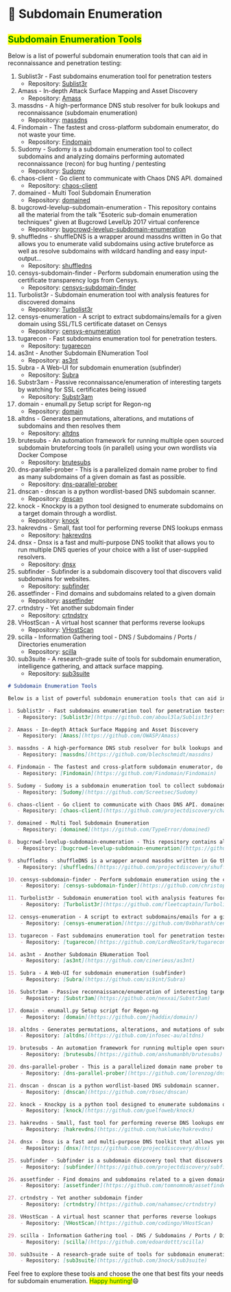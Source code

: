 # 🌆 Subdomain Enumeration

## <mark style="color:green;">Subdomain Enumeration Tools</mark>

Below is a list of powerful subdomain enumeration tools that can aid in reconnaissance and penetration testing:

1. Sublist3r - Fast subdomains enumeration tool for penetration testers
   * Repository: [Sublist3r](https://github.com/aboul3la/Sublist3r)
2. Amass - In-depth Attack Surface Mapping and Asset Discovery
   * Repository: [Amass](https://github.com/OWASP/Amass)
3. massdns - A high-performance DNS stub resolver for bulk lookups and reconnaissance (subdomain enumeration)
   * Repository: [massdns](https://github.com/blechschmidt/massdns)
4. Findomain - The fastest and cross-platform subdomain enumerator, do not waste your time.
   * Repository: [Findomain](https://github.com/Findomain/Findomain)
5. Sudomy - Sudomy is a subdomain enumeration tool to collect subdomains and analyzing domains performing automated reconnaissance (recon) for bug hunting / pentesting
   * Repository: [Sudomy](https://github.com/Screetsec/Sudomy)
6. chaos-client - Go client to communicate with Chaos DNS API. domained
   * Repository: [chaos-client](https://github.com/projectdiscovery/chaos-client)
7. domained - Multi Tool Subdomain Enumeration
   * Repository: [domained](https://github.com/TypeError/domained)
8. bugcrowd-levelup-subdomain-enumeration - This repository contains all the material from the talk "Esoteric sub-domain enumeration techniques" given at Bugcrowd LevelUp 2017 virtual conference
   * Repository: [bugcrowd-levelup-subdomain-enumeration](https://github.com/appsecco/bugcrowd-levelup-subdomain-enumeration)
9. shuffledns - shuffleDNS is a wrapper around massdns written in Go that allows you to enumerate valid subdomains using active bruteforce as well as resolve subdomains with wildcard handling and easy input-output…
   * Repository: [shuffledns](https://github.com/projectdiscovery/shuffledns)
10. censys-subdomain-finder - Perform subdomain enumeration using the certificate transparency logs from Censys.
    * Repository: [censys-subdomain-finder](https://github.com/christophetd/censys-subdomain-finder)
11. Turbolist3r - Subdomain enumeration tool with analysis features for discovered domains
    * Repository: [Turbolist3r](https://github.com/fleetcaptain/Turbolist3r)
12. censys-enumeration - A script to extract subdomains/emails for a given domain using SSL/TLS certificate dataset on Censys
    * Repository: [censys-enumeration](https://github.com/0xbharath/censys-enumeration)
13. tugarecon - Fast subdomains enumeration tool for penetration testers.
    * Repository: [tugarecon](https://github.com/LordNeoStark/tugarecon)
14. as3nt - Another Subdomain ENumeration Tool
    * Repository: [as3nt](https://github.com/cinerieus/as3nt)
15. Subra - A Web-UI for subdomain enumeration (subfinder)
    * Repository: [Subra](https://github.com/si9int/Subra)
16. Substr3am - Passive reconnaissance/enumeration of interesting targets by watching for SSL certificates being issued
    * Repository: [Substr3am](https://github.com/nexxai/Substr3am)
17. domain - enumall.py Setup script for Regon-ng
    * Repository: [domain](https://github.com/jhaddix/domain/)
18. altdns - Generates permutations, alterations, and mutations of subdomains and then resolves them
    * Repository: [altdns](https://github.com/infosec-au/altdns)
19. brutesubs - An automation framework for running multiple open sourced subdomain bruteforcing tools (in parallel) using your own wordlists via Docker Compose
    * Repository: [brutesubs](https://github.com/anshumanbh/brutesubs)
20. dns-parallel-prober - This is a parallelized domain name prober to find as many subdomains of a given domain as fast as possible.
    * Repository: [dns-parallel-prober](https://github.com/lorenzog/dns-parallel-prober)
21. dnscan - dnscan is a python wordlist-based DNS subdomain scanner.
    * Repository: [dnscan](https://github.com/rbsec/dnscan)
22. knock - Knockpy is a python tool designed to enumerate subdomains on a target domain through a wordlist.
    * Repository: [knock](https://github.com/guelfoweb/knock)
23. hakrevdns - Small, fast tool for performing reverse DNS lookups enmass
    * Repository: [hakrevdns](https://github.com/hakluke/hakrevdns)
24. dnsx - Dnsx is a fast and multi-purpose DNS toolkit that allows you to run multiple DNS queries of your choice with a list of user-supplied resolvers.
    * Repository: [dnsx](https://github.com/projectdiscovery/dnsx)
25. subfinder - Subfinder is a subdomain discovery tool that discovers valid subdomains for websites.
    * Repository: [subfinder](https://github.com/projectdiscovery/subfinder)
26. assetfinder - Find domains and subdomains related to a given domain
    * Repository: [assetfinder](https://github.com/tomnomnom/assetfinder)
27. crtndstry - Yet another subdomain finder
    * Repository: [crtndstry](https://github.com/nahamsec/crtndstry)
28. VHostScan - A virtual host scanner that performs reverse lookups
    * Repository: [VHostScan](https://github.com/codingo/VHostScan)
29. scilla - Information Gathering tool - DNS / Subdomains / Ports / Directories enumeration
    * Repository: [scilla](https://github.com/edoardottt/scilla)
30. sub3suite - A research-grade suite of tools for subdomain enumeration, intelligence gathering, and attack surface mapping.
    * Repository: [sub3suite](https://github.com/3nock/sub3suite)

```markdown
# Subdomain Enumeration Tools

Below is a list of powerful subdomain enumeration tools that can aid in reconnaissance and penetration testing:

1. Sublist3r - Fast subdomains enumeration tool for penetration testers
   - Repository: [Sublist3r](https://github.com/aboul3la/Sublist3r)

2. Amass - In-depth Attack Surface Mapping and Asset Discovery
   - Repository: [Amass](https://github.com/OWASP/Amass)

3. massdns - A high-performance DNS stub resolver for bulk lookups and reconnaissance (subdomain enumeration)
   - Repository: [massdns](https://github.com/blechschmidt/massdns)

4. Findomain - The fastest and cross-platform subdomain enumerator, do not waste your time.
   - Repository: [Findomain](https://github.com/Findomain/Findomain)

5. Sudomy - Sudomy is a subdomain enumeration tool to collect subdomains and analyzing domains performing automated reconnaissance (recon) for bug hunting / pentesting
   - Repository: [Sudomy](https://github.com/Screetsec/Sudomy)

6. chaos-client - Go client to communicate with Chaos DNS API. domained
   - Repository: [chaos-client](https://github.com/projectdiscovery/chaos-client)

7. domained - Multi Tool Subdomain Enumeration
   - Repository: [domained](https://github.com/TypeError/domained)

8. bugcrowd-levelup-subdomain-enumeration - This repository contains all the material from the talk "Esoteric sub-domain enumeration techniques" given at Bugcrowd LevelUp 2017 virtual conference
   - Repository: [bugcrowd-levelup-subdomain-enumeration](https://github.com/appsecco/bugcrowd-levelup-subdomain-enumeration)

9. shuffledns - shuffleDNS is a wrapper around massdns written in Go that allows you to enumerate valid subdomains using active bruteforce as well as resolve subdomains with wildcard handling and easy input-output…
   - Repository: [shuffledns](https://github.com/projectdiscovery/shuffledns)

10. censys-subdomain-finder - Perform subdomain enumeration using the certificate transparency logs from Censys.
    - Repository: [censys-subdomain-finder](https://github.com/christophetd/censys-subdomain-finder)

11. Turbolist3r - Subdomain enumeration tool with analysis features for discovered domains
    - Repository: [Turbolist3r](https://github.com/fleetcaptain/Turbolist3r)

12. censys-enumeration - A script to extract subdomains/emails for a given domain using SSL/TLS certificate dataset on Censys
    - Repository: [censys-enumeration](https://github.com/0xbharath/censys-enumeration)

13. tugarecon - Fast subdomains enumeration tool for penetration testers.
    - Repository: [tugarecon](https://github.com/LordNeoStark/tugarecon)

14. as3nt - Another Subdomain ENumeration Tool
    - Repository: [as3nt](https://github.com/cinerieus/as3nt)

15. Subra - A Web-UI for subdomain enumeration (subfinder)
    - Repository: [Subra](https://github.com/si9int/Subra)

16. Substr3am - Passive reconnaissance/enumeration of interesting targets by watching for SSL certificates being issued
    - Repository: [Substr3am](https://github.com/nexxai/Substr3am)

17. domain - enumall.py Setup script for Regon-ng
    - Repository: [domain](https://github.com/jhaddix/domain/)

18. altdns - Generates permutations, alterations, and mutations of subdomains and then resolves them
    - Repository: [altdns](https://github.com/infosec-au/altdns)

19. brutesubs - An automation framework for running multiple open sourced subdomain bruteforcing tools (in parallel) using your own wordlists via Docker Compose
    - Repository: [brutesubs](https://github.com/anshumanbh/brutesubs)

20. dns-parallel-prober - This is a parallelized domain name prober to find as many subdomains of a given domain as fast as possible.
    - Repository: [dns-parallel-prober](https://github.com/lorenzog/dns-parallel-prober)

21. dnscan - dnscan is a python wordlist-based DNS subdomain scanner.
    - Repository: [dnscan](https://github.com/rbsec/dnscan)

22. knock - Knockpy is a python tool designed to enumerate subdomains on a target domain through a wordlist.
    - Repository: [knock](https://github.com/guelfoweb/knock)

23. hakrevdns - Small, fast tool for performing reverse DNS lookups enmass
    - Repository: [hakrevdns](https://github.com/hakluke/hakrevdns)

24. dnsx - Dnsx is a fast and multi-purpose DNS toolkit that allows you to run multiple DNS queries of your choice with a list of user-supplied resolvers.
    - Repository: [dnsx](https://github.com/projectdiscovery/dnsx)

25. subfinder - Subfinder is a subdomain discovery tool that discovers valid subdomains for websites.
    - Repository: [subfinder](https://github.com/projectdiscovery/subfinder)

26. assetfinder - Find domains and subdomains related to a given domain
    - Repository: [assetfinder](https://github.com/tomnomnom/assetfinder)

27. crtndstry - Yet another subdomain finder
    - Repository: [crtndstry](https://github.com/nahamsec/crtndstry)

28. VHostScan - A virtual host scanner that performs reverse lookups
    - Repository: [VHostScan](https://github.com/codingo/VHostScan)

29. scilla - Information Gathering tool - DNS / Subdomains / Ports / Directories enumeration
    - Repository: [scilla](https://github.com/edoardottt/scilla)

30. sub3suite - A research-grade suite of tools for subdomain enumeration, intelligence gathering, and attack surface mapping.
    - Repository: [sub3suite](https://github.com/3nock/sub3suite)

```

Feel free to explore these tools and choose the one that best fits your needs for subdomain enumeration. <mark style="color:green;">Happy hunting!</mark>:smile:
